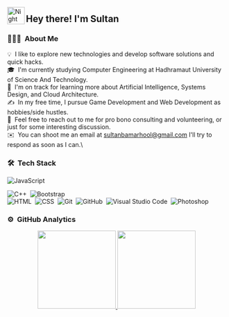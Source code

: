 <img alt="Night Coding" src="./assets/Hand%20Wave.gif" width='40' align="left"/><h2>Hey there! I'm Sultan</h2>

<!-- ## 👋 &nbsp;Hey there! I'm Sultan -->

### 👨🏻‍💻 &nbsp;About Me

💡 &nbsp;I like to explore new technologies and develop software solutions and quick hacks.\
🎓 &nbsp;I'm currently studying Computer Engineering at Hadhramaut University of Science And Technology.\
🌱 &nbsp;I'm on track for learning more about Artificial Intelligence, Systems Design, and Cloud Architecture.\
✍️ &nbsp;In my free time, I pursue Game Development and Web Development as hobbies/side hustles.\
💬 &nbsp;Feel free to reach out to me for pro bono consulting and volunteering, or just for some interesting discussion.\
✉️ &nbsp;You can shoot me an email at sultanbamarhool@gmail.com I'll try to respond as soon as I can.\

### 🛠 &nbsp;Tech Stack

![JavaScript](https://img.shields.io/badge/-JavaScript-05122A?style=flat&logo=javascript)&nbsp;
<!-- ![C#](https://img.shields.io/badge/-C#-05122A?style=flat&logo=C&logoColor=A8B9CC)&nbsp; -->
![C++](https://img.shields.io/badge/-C++-05122A?style=flat&logo=C%2B%2B&logoColor=00599C)&nbsp;
![Bootstrap](https://img.shields.io/badge/-Bootstrap-05122A?style=flat&logo=bootstrap&logoColor=563D7C)\
![HTML](https://img.shields.io/badge/-HTML-05122A?style=flat&logo=HTML5)&nbsp;
![CSS](https://img.shields.io/badge/-CSS-05122A?style=flat&logo=CSS3&logoColor=1572B6)&nbsp;
![Git](https://img.shields.io/badge/-Git-05122A?style=flat&logo=git)&nbsp;
![GitHub](https://img.shields.io/badge/-GitHub-05122A?style=flat&logo=github)&nbsp;
![Visual Studio Code](https://img.shields.io/badge/-Visual%20Studio%20Code-05122A?style=flat&logo=visual-studio-code&logoColor=007ACC)&nbsp;
![Photoshop](https://img.shields.io/badge/-Photoshop-05122A?style=flat&logo=adobe-photoshop)&nbsp;

### ⚙️ &nbsp;GitHub Analytics

<p align="center">
<a href="https://github.com/sulvrix17">
  <img height="180em" src="https://github-readme-stats-eight-theta.vercel.app/api?username=sulvrix17&show_icons=true&theme=algolia&include_all_commits=true&count_private=true"/>
  <img height="180em" src="https://github-readme-stats-eight-theta.vercel.app/api/top-langs/?username=sulvrix17&layout=compact&langs_count=8&theme=algolia"/>
</a>
</p>
